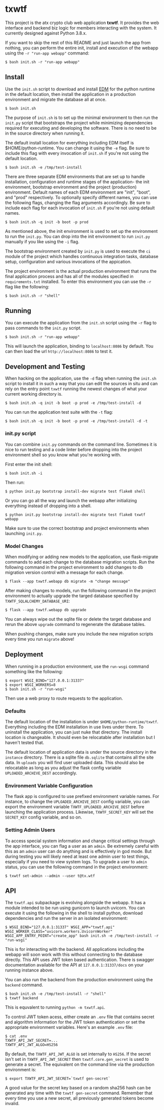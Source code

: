 # txwtf

This project is the atx crypto club web application **txwtf**. It provides the web interface and backend biz logic for members interacting with the system. It currently designed against Python 3.8.x.

If you want to skip the rest of this README and just launch the app from nothing, you can perform the entire init, install and execution of the webapp using the `-r "run-app webapp"` command:

    $ bash init.sh -r "run-app webapp"

## Install

Use the `init.sh` script to download and install [EDM](https://www.enthought.com/edm/) for the python runtime in the default location, then install the application in a production environment and migrate the database all at once.

    $ bash init.sh

The purpose of `init.sh` is to set up the minimal environment to then run the `init.py` script that bootstraps the project while minimizing dependencies required for executing and developing the software. There is no need to be in the source directory when running it.

The default install location for everything including EDM itself is $HOME/python-runtime. You can change it using the `-e` flag. Be sure to include this flag with every invocation of `init.sh` if you're not using the default location.

    $ bash init.sh -e /tmp/test-install

There are three separate EDM environments that are set up to handle installation, configuration and runtime stages of the application- the init environment, bootstrap environment and the project (production) environment. Default names of each EDM environment are "init", "boot", and "prod" respectively. To optionally specify different names, you can use the following flags, changing the flag arguments accordingly. Be sure to include each flag for each invocation of `init.sh` if you're not using default names.

    $ bash init.sh -q init -b boot -p prod

As mentioned above, the init environment is used to set up the environment to run the `init.py`. You can drop into the init environment to run `init.py` manually if you like using the `-i` flag.

The bootstrap environment created by `init.py` is used to execute the `ci` module of the project which handles continuous integration tasks, database setup, configuration and various invocations of the appication.

The project environment is the actual production environment that runs the final application process and has all of the modules specified in `requirements.txt` installed. To enter this environment you can use the `-r` flag like the following:

    $ bash init.sh -r "shell"

## Running

You can execute the application from the `init.sh` script using the `-r` flag to pass commands to the `init.py` script.

    $ bash init.sh -r "run-app webapp"

 This will launch the application, binding to `localhost:8086` by default. You can then load the url `http://localhost:8086` to test it.

## Development and Testing

When hacking on the application, use the `-d` flag when running the `init.sh` script to install it in such a way that you can edit the sources in situ and can rely on the entry point `txwtf` running the newest changes of what your current working directory is.

    $ bash init.sh -q init -b boot -p prod -e /tmp/test-install -d

You can run the application test suite with the `-t` flag:

    $ bash init.sh -q init -b boot -p prod -e /tmp/test-install -d -t

### init.py script

You can combine `init.py` commands on the command line. Sometimes it is nice to run testing and a code linter before dropping into the project environment shell so you know what you're working with.

First enter the init shell:

    $ bash init.sh -i

Then run:

    $ python init.py bootstrap install-dev migrate test flake8 shell

 Or you can go all the way and launch the webapp after initializing everything instead of dropping into a shell.

    $ python init.py bootstrap install-dev migrate test flake8 txwtf webapp

Make sure to use the correct bootstrap and project environments when launching `init.py`.

### Model Changes

When modifying or adding new models to the application, use flask-migrate commands to add each change to the database migration scripts. Run the following command in the project environment to add changes to db migration version control with a message for each change.

    $ flask --app txwtf.webapp db migrate -m "change message"

After making changes to models, run the following command in the project environment to actually upgrade the targed database specified by `TXWTF_SQLALCHEMY_DATABASE_URI`:

    $ flask --app txwtf.webapp db upgrade

You can always wipe out the sqlite file or delete the target database and rerun the above `upgrade` command to regenerate the database tables.

When pushing changes, make sure you include the new migration scripts every time you run `migrate` above!

## Deployment

When running in a production environment, use the `run-wsgi` command something like the following:

    $ export WSGI_BIND="127.0.0.1:31337"
    $ export WSGI_WORKERS=8
    $ bash init.sh -r "run-wsgi"
  
Then use a web proxy to route requests to the application.

### Defaults

The default location of the installation is under `$HOME/python-runtime/txwtf`. Everything including the EDM installation in use lives under there. To uninstall the application, you can just nuke that directory. The install location is changeable. It should even be relocatable after installation but I haven't tested that.

The default location of application data is under the source directory in the `instance` directory. There is a sqlite file `db.sqlite` that contains all the site data. In `uploads` you will find user uploaded data. This should also be relocatable as long as you adjust the flask config variable `UPLOADED_ARCHIVE_DEST` accordingly.

### Environment Variable Configuration

The flask app is configured to use prefixed environment variable names. For instance, to change the `UPLOADED_ARCHIVE_DEST` config variable, you can export the environment variable `TXWTF_UPLOADED_ARCHIVE_DEST` before launching the application process. Likewise, `TXWTF_SECRET_KEY` will set the `SECRET_KEY` config variable, and so on.

### Setting Admin Users

To access special system information and change critical settings through the app interface, you can flag a user as an `admin`. Be extremely careful with this as an `admin` user can do anything and is effectively in god mode. But during testing you will likely need at least one admin user to test things, especially if you need to view system logs. To upgrade a user to `admin` status, you can use the following command in the project environment:

    $ txwtf set-admin --admin --user t@tx.wtf

## API

The `txwtf.api` subpackage is evolving alongside the webapp. It has a module intended to be run using gunicorn to launch uvicorn. You can execute it using the following in the shell to install python, download dependencies and run the server in an isolated environment:

    $ WSGI_BIND="127.0.0.1:31337" WSGI_APP="txwtf.api" WSGI_WORKER_CLASS="uvicorn.workers.UvicornWorker" WSGI_APP_ENTRY_POINT="create_app" bash init.sh -e /tmp/test-install -r "run-wsgi"

This is for interacting with the backend. All applications including the webapp will soon work with this without connecting to the database directly. This API uses JWT token based authentication. There is swagger documentation available for the API at `127.0.0.1:31337/docs` on your running instance above.

You can also run the backend from the production environment using the `backend` command.

    $ bash init.sh -e /tmp/test-install -r "shell"
    $ txwtf backend

This is equvalent to running `python -m txwtf.api`.

To control JWT token acess, either create an `.env` file that contains secret and algorithm information for the JWT token authentication or set the appropriate environment variables. Here's an example `.env` file:

    $ cat .env
    TXWTF_API_JWT_SECRET=...
    TXWTF_API_JWT_ALGO=HS256

By default, the `TXWTF_API_JWT_ALGO` is set internally to `HS256`. If the secret isn't set in `TXWTF_API_JWT_SECRET` then `txwtf.core.gen_secret` is used to generate a secret. The equivalent on the command line via the production environment is:

    $ export TXWTF_API_JWT_SECRET=`txwtf gen-secret`

A good value for the secret key based on a random sha256 hash can be generated any time with the `txwtf gen-secret` command. Remember that every time you use a new secret, all previously generated tokens become invalid.
